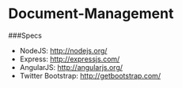 Document-Management
===================

###Specs
- NodeJS: http://nodejs.org/
- Express: http://expressjs.com/ 
- AngularJS: http://angularjs.org/
- Twitter Bootstrap: http://getbootstrap.com/